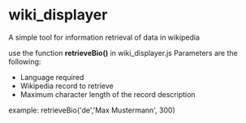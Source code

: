 # wiki_displayer

A simple tool for information retrieval of data in wikipedia

use the function **retrieveBio()** in wiki_displayer.js
Parameters are the following:

- Language required
- Wikipedia record to retrieve
- Maximum character length of the record description

example: retrieveBio('de','Max Mustermann', 300)

